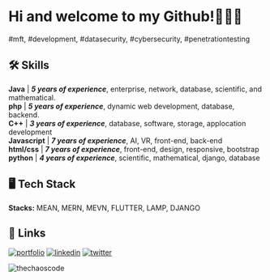 
# Hi and welcome to my Github!👨🏻‍💻
#mft, #development, #datasecurity, #cybersecurity, #penetrationtesting

## 🛠 Skills
**Java** | ***5 years of experience***, enterprise, network, database, scientific, and mathematical.  
**php**  | ***5 years of experience***, dynamic web development, database, backend.  
**C++** | ***3 years of experience***, database, software, storage, applocation development  
**Javascript** | ***7 years of experience***, AI, VR, front-end, back-end  
**html/css** | ***7 years of experience***, front-end, design, responsive, bootstrap  
**python** | ***4 years of experience***, scientific, mathematical, django, database

## 🖥 Tech Stack

**Stacks:** MEAN, MERN, MEVN, FLUTTER, LAMP, DJANGO

## 🔗 Links
[![portfolio](https://img.shields.io/badge/my_portfolio-000?style=for-the-badge&logo=ko-fi&logoColor=white)](https://vexusstudios.com/)
[![linkedin](https://img.shields.io/badge/linkedin-0A66C2?style=for-the-badge&logo=linkedin&logoColor=white)](https://www.linkedin.com/in/mikedrioel/)
[![twitter](https://img.shields.io/badge/twitter-1DA1F2?style=for-the-badge&logo=twitter&logoColor=white)](https://twitter.com/TheChaosCoder)
<p><img align="left" src="https://github-readme-stats.vercel.app/api/top-langs?username=thechaoscode&show_icons=true&locale=en&layout=compact" alt="thechaoscode" /></p> 
